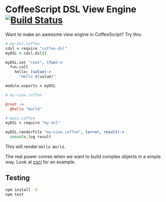 CoffeeScript DSL View Engine [![Build Status](https://secure.travis-ci.org/CamShaft/coffee-dsl.png)](http://travis-ci.org/CamShaft/coffee-dsl)
============================

Want to make an awesome view engine in CoffeeScript? Try this:

```coffee
# my-dsl.coffee
cdsl = require "coffee-dsl"
myDSL = cdsl.dsl()

myDSL.set "root", (fun)->
  fun.call
    hello: (value)->
      "Hello #{value}"

module.exports = myDSL
```

```coffee
# my-view.coffee

@root ->
  @hello "World"
```

```coffee
# main.coffee
myDSL = require "my-dsl"

myDSL.renderFile "my-view.coffee", (error, result)->
  console.log result
```

This will render `Hello World`.

The real power comes when we want to build complex objects in a simple way. Look at [cscj](https://github.com/CamShaft/cscj) for an example.

Testing
-------

```sh
npm install -d
npm test
```
